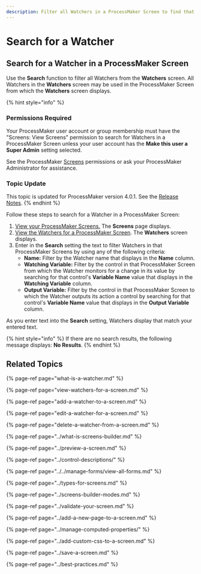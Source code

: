 ```yaml
---
description: Filter all Watchers in a ProcessMaker Screen to find that one you need.
---
```


# Search for a Watcher

## Search for a Watcher in a ProcessMaker Screen

Use the **Search** function to filter all Watchers from the **Watchers** screen. All Watchers in the **Watchers** screen may be used in the ProcessMaker Screen from which the **Watchers** screen displays.

{% hint style="info" %}
### Permissions Required

Your ProcessMaker user account or group membership must have the "Screens: View Screens" permission to search for Watchers in a ProcessMaker Screen unless your user account has the **Make this user a Super Admin** setting selected.

See the ProcessMaker [Screens](../../../../processmaker-administration/permission-descriptions-for-users-and-groups.md#screens) permissions or ask your ProcessMaker Administrator for assistance.

### Topic Update

This topic is updated for ProcessMaker version 4.0.1. See the [Release Notes](https://processmaker.gitbook.io/processmaker-release-notes/processmaker-4.0.x/processmaker-4.0.1-release-notes#screen-builder-1).
{% endhint %}

Follow these steps to search for a Watcher in a ProcessMaker Screen:

1. [View your ProcessMaker Screens.](../../manage-forms/view-all-forms.md) The **Screens** page displays.
2. [View the Watchers for a ProcessMaker Screen](view-watchers-for-a-screen.md#view-watchers-for-a-processmaker-screen). The **Watchers** screen displays.
3. Enter in the **Search** setting the text to filter Watchers in that ProcessMaker Screens by using any of the following criteria:
   * **Name:** Filter by the Watcher name that displays in the **Name** column.
   * **Watching Variable:** Filter by the control in that ProcessMaker Screen from which the Watcher monitors for a change in its value by searching for that control's **Variable Name** value that displays in the **Watching Variable** column.
   * **Output Variable:** Filter by the control in that ProcessMaker Screen to which the Watcher outputs its action a control by searching for that control's **Variable Name** value that displays in the **Output Variable** column.

As you enter text into the **Search** setting, Watchers display that match your entered text.

{% hint style="info" %}
If there are no search results, the following message displays: **No Results**.
{% endhint %}

## Related Topics

{% page-ref page="what-is-a-watcher.md" %}

{% page-ref page="view-watchers-for-a-screen.md" %}

{% page-ref page="add-a-watcher-to-a-screen.md" %}

{% page-ref page="edit-a-watcher-for-a-screen.md" %}

{% page-ref page="delete-a-watcher-from-a-screen.md" %}

{% page-ref page="../what-is-screens-builder.md" %}

{% page-ref page="../preview-a-screen.md" %}

{% page-ref page="../control-descriptions/" %}

{% page-ref page="../../manage-forms/view-all-forms.md" %}

{% page-ref page="../types-for-screens.md" %}

{% page-ref page="../screens-builder-modes.md" %}

{% page-ref page="../validate-your-screen.md" %}

{% page-ref page="../add-a-new-page-to-a-screen.md" %}

{% page-ref page="../manage-computed-properties/" %}

{% page-ref page="../add-custom-css-to-a-screen.md" %}

{% page-ref page="../save-a-screen.md" %}

{% page-ref page="../best-practices.md" %}


